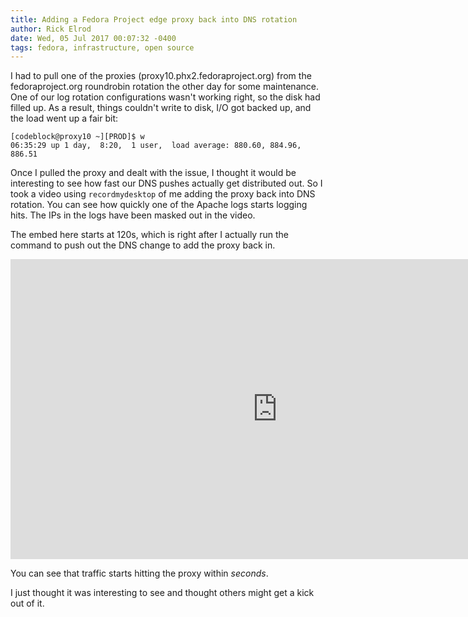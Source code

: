 ```yaml
---
title: Adding a Fedora Project edge proxy back into DNS rotation
author: Rick Elrod
date: Wed, 05 Jul 2017 00:07:32 -0400
tags: fedora, infrastructure, open source
---
```


I had to pull one of the proxies (proxy10.phx2.fedoraproject.org) from the
fedoraproject.org roundrobin rotation the other day for some maintenance. One of
our log rotation configurations wasn't working right, so the disk had filled
up. As a result, things couldn't write to disk, I/O got backed up, and the load
went up a fair bit:

```
[codeblock@proxy10 ~][PROD]$ w
06:35:29 up 1 day,  8:20,  1 user,  load average: 880.60, 884.96, 886.51
```

Once I pulled the proxy and dealt with the issue, I thought it would be
interesting to see how fast our DNS pushes actually get distributed out. So I
took a video using `recordmydesktop` of me adding the proxy back into DNS
rotation. You can see how quickly one of the Apache logs starts logging hits.
The IPs in the logs have been masked out in the video.

The embed here starts at 120s, which is right after I actually run the command
to push out the DNS change to add the proxy back in.

<iframe width="854"
        height="480"
        src="https://www.youtube.com/embed/_xXu4VqBL8Y?t=120"
        frameborder="0"
        allowfullscreen></iframe>

You can see that traffic starts hitting the proxy within *seconds*.

I just thought it was interesting to see and thought others might get a kick out
of it.

